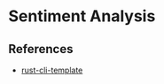 # Sentiment Analysis

## References

* [rust-cli-template](https://github.com/kbknapp/rust-cli-template)
